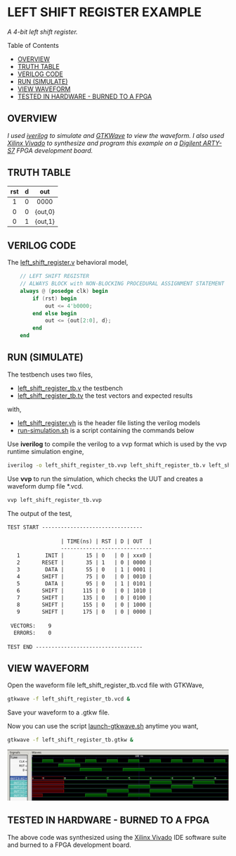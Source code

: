 # LEFT SHIFT REGISTER EXAMPLE

_A 4-bit left shift register._

Table of Contents

* [OVERVIEW](https://github.com/JeffDeCola/my-verilog-examples/tree/master/sequential-logic/shifters/left_shift_register#overview)
* [TRUTH TABLE](https://github.com/JeffDeCola/my-verilog-examples/tree/master/sequential-logic/shifters/left_shift_register#truth-table)
* [VERILOG CODE](https://github.com/JeffDeCola/my-verilog-examples/tree/master/sequential-logic/shifters/left_shift_register#verilog-code)
* [RUN (SIMULATE)](https://github.com/JeffDeCola/my-verilog-examples/tree/master/sequential-logic/shifters/left_shift_register#run-simulate)
* [VIEW WAVEFORM](https://github.com/JeffDeCola/my-verilog-examples/tree/master/sequential-logic/shifters/left_shift_register#view-waveform)
* [TESTED IN HARDWARE - BURNED TO A FPGA](https://github.com/JeffDeCola/my-verilog-examples/tree/master/sequential-logic/shifters/left_shift_register#tested-in-hardware---burned-to-a-fpga)

## OVERVIEW

_I used
[iverilog](https://github.com/JeffDeCola/my-cheat-sheets/tree/master/hardware/tools/simulation/iverilog-cheat-sheet)
to simulate and
[GTKWave](https://github.com/JeffDeCola/my-cheat-sheets/tree/master/hardware/tools/simulation/gtkwave-cheat-sheet)
to view the waveform. I also used
[Xilinx Vivado](https://github.com/JeffDeCola/my-cheat-sheets/tree/master/hardware/tools/synthesis/xilinx-vivado-cheat-sheet)
to synthesize and program this example on a
[Digilent ARTY-S7](https://github.com/JeffDeCola/my-cheat-sheets/tree/master/hardware/development/fpga-development-boards/digilent-arty-s7-cheat-sheet)
FPGA development board._

## TRUTH TABLE

| rst | d | out     |
|:---:|:-:|:-------:|
|  1  | 0 | 0000    |
|  0  | 0 | {out,0} |
|  0  | 1 | {out,1} |

## VERILOG CODE

The
[left_shift_register.v](https://github.com/JeffDeCola/my-verilog-examples/blob/master/sequential-logic/shifters/left_shift_register/left_shift_register.v)
behavioral model,

```verilog
    // LEFT SHIFT REGISTER
    // ALWAYS BLOCK with NON-BLOCKING PROCEDURAL ASSIGNMENT STATEMENT
    always @ (posedge clk) begin
        if (rst) begin
            out <= 4'b0000;
        end else begin
            out <= {out[2:0], d};
        end
    end
```

## RUN (SIMULATE)

The testbench uses two files,

* [left_shift_register_tb.v](https://github.com/JeffDeCola/my-verilog-examples/blob/master/sequential-logic/shifters/left_shift_register/left_shift_register_tb.v)
  the testbench
* [left_shift_register_tb.tv](https://github.com/JeffDeCola/my-verilog-examples/blob/master/sequential-logic/shifters/left_shift_register/left_shift_register_tb.tv)
  the test vectors and expected results

with,

* [left_shift_register.vh](https://github.com/JeffDeCola/my-verilog-examples/blob/master/sequential-logic/shifters/left_shift_register/left_shift_register.vh)
  is the header file listing the verilog models
* [run-simulation.sh](https://github.com/JeffDeCola/my-verilog-examples/blob/master/sequential-logic/shifters/left_shift_register/run-simulation.sh)
  is a script containing the commands below

Use **iverilog** to compile the verilog to a vvp format
which is used by the vvp runtime simulation engine,

```bash
iverilog -o left_shift_register_tb.vvp left_shift_register_tb.v left_shift_register.vh
```

Use **vvp** to run the simulation, which checks the UUT
and creates a waveform dump file *.vcd.

```bash
vvp left_shift_register_tb.vvp
```

The output of the test,

```text
TEST START --------------------------------

                 | TIME(ns) | RST | D | OUT  |
                 -----------------------------
   1        INIT |       15 | 0   | 0 | xxx0 |
   2       RESET |       35 | 1   | 0 | 0000 |
   3        DATA |       55 | 0   | 1 | 0001 |
   4       SHIFT |       75 | 0   | 0 | 0010 |
   5        DATA |       95 | 0   | 1 | 0101 |
   6       SHIFT |      115 | 0   | 0 | 1010 |
   7       SHIFT |      135 | 0   | 0 | 0100 |
   8       SHIFT |      155 | 0   | 0 | 1000 |
   9       SHIFT |      175 | 0   | 0 | 0000 |

 VECTORS:    9
  ERRORS:    0

TEST END ----------------------------------
```

## VIEW WAVEFORM

Open the waveform file left_shift_register_tb.vcd file with GTKWave,

```bash
gtkwave -f left_shift_register_tb.vcd &
```

Save your waveform to a .gtkw file.

Now you can use the script
[launch-gtkwave.sh](https://github.com/JeffDeCola/my-verilog-examples/blob/master/launch-GTKWave-script/launch-gtkwave.sh)
anytime you want,

```bash
gtkwave -f left_shift_register_tb.gtkw &
```

![left_shift_register-waveform.jpg](../../../docs/pics/sequential-logic/left_shift_register-waveform.jpg)

## TESTED IN HARDWARE - BURNED TO A FPGA

The above code was synthesized using the
[Xilinx Vivado](https://github.com/JeffDeCola/my-cheat-sheets/tree/master/hardware/tools/synthesis/xilinx-vivado-cheat-sheet)
IDE software suite and burned to a FPGA development board.
